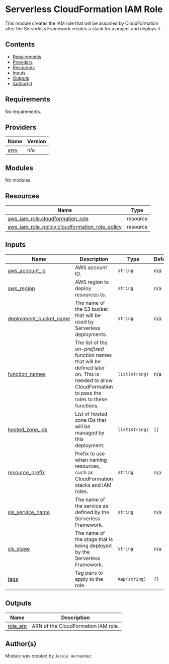 # Serverless CloudFormation IAM Role

This module creates the IAM role that will be assumed by CloudFormation after
the Serverless Framework creates a stack for a project and deploys it.

## Contents

* [Requirements](#requirements)
* [Providers](#providers)
* [Resources](#resources)
* [Inputs](#inputs)
* [Outputs](#outputs)
* [Author(s)](#authors)

## Requirements

No requirements.

## Providers

| Name | Version |
|------|---------|
| <a name="provider_aws"></a> [aws](#provider\_aws) | n/a |

## Modules

No modules.

## Resources

| Name | Type |
|------|------|
| [aws_iam_role.cloudformation_role](https://registry.terraform.io/providers/hashicorp/aws/latest/docs/resources/iam_role) | resource |
| [aws_iam_role_policy.cloudformation_role_policy](https://registry.terraform.io/providers/hashicorp/aws/latest/docs/resources/iam_role_policy) | resource |

## Inputs

| Name | Description | Type | Default | Required |
|------|-------------|------|---------|:--------:|
| <a name="input_aws_account_id"></a> [aws\_account\_id](#input\_aws\_account\_id) | AWS account ID. | `string` | n/a | yes |
| <a name="input_aws_region"></a> [aws\_region](#input\_aws\_region) | AWS region to deploy resources to. | `string` | n/a | yes |
| <a name="input_deployment_bucket_name"></a> [deployment\_bucket\_name](#input\_deployment\_bucket\_name) | The name of the S3 bucket that will be used by Serverless deployments. | `string` | n/a | yes |
| <a name="input_function_names"></a> [function\_names](#input\_function\_names) | The list of the *un-prefixed* function names that will be defined later on. This is needed to allow CloudFormation to pass the roles to these functions. | `list(string)` | n/a | yes |
| <a name="input_hosted_zone_ids"></a> [hosted\_zone\_ids](#input\_hosted\_zone\_ids) | List of hosted zone IDs that will be managed by this deployment. | `list(string)` | `[]` | no |
| <a name="input_resource_prefix"></a> [resource\_prefix](#input\_resource\_prefix) | Prefix to use when naming resources, such as CloudFormation stacks and IAM roles. | `string` | n/a | yes |
| <a name="input_sls_service_name"></a> [sls\_service\_name](#input\_sls\_service\_name) | The name of the service as defined by the Serverless Framework. | `string` | n/a | yes |
| <a name="input_sls_stage"></a> [sls\_stage](#input\_sls\_stage) | The name of the stage that is being deployed by the Serverless Framework. | `string` | n/a | yes |
| <a name="input_tags"></a> [tags](#input\_tags) | Tag pairs to apply to the role. | `map(string)` | `{}` | no |

## Outputs

| Name | Description |
|------|-------------|
| <a name="output_role_arn"></a> [role\_arn](#output\_role\_arn) | ARN of the CloudFormation IAM role. |

## Author(s)

Module was created by `Jessie Hernandez`.
